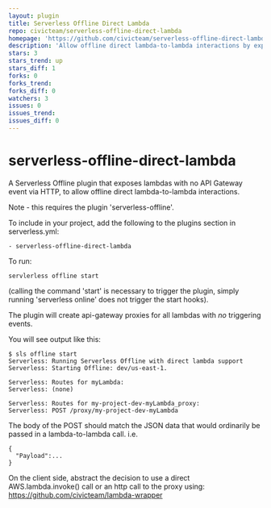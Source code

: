 ```yaml
---
layout: plugin
title: Serverless Offline Direct Lambda
repo: civicteam/serverless-offline-direct-lambda
homepage: 'https://github.com/civicteam/serverless-offline-direct-lambda'
description: 'Allow offline direct lambda-to-lambda interactions by exposing lambdas with no API Gateway event via HTTP.'
stars: 3
stars_trend: up
stars_diff: 1
forks: 0
forks_trend: 
forks_diff: 0
watchers: 3
issues: 0
issues_trend: 
issues_diff: 0
---
```



# serverless-offline-direct-lambda
A Serverless Offline plugin that exposes lambdas with no API Gateway event via HTTP, to allow offline direct lambda-to-lambda interactions.

Note - this requires the plugin 'serverless-offline'.

To include in your project, add the following to the plugins section in serverless.yml:

```
- serverless-offline-direct-lambda
```

To run:

```
servlerless offline start
```

(calling the command 'start' is necessary to trigger the plugin, simply running 'serverless online' does not trigger the start hooks).

The plugin will create api-gateway proxies for all lambdas with *no* triggering events.

You will see output like this:

```
$ sls offline start
Serverless: Running Serverless Offline with direct lambda support
Serverless: Starting Offline: dev/us-east-1.

Serverless: Routes for myLambda:
Serverless: (none)

Serverless: Routes for my-project-dev-myLambda_proxy:
Serverless: POST /proxy/my-project-dev-myLambda
```

The body of the POST should match the JSON data that would ordinarily be passed in a lambda-to-lambda call. i.e.
```
{
  "Payload":...
}
```

On the client side, abstract the decision to use a direct AWS.lambda.invoke() call or an http call to the proxy using:
https://github.com/civicteam/lambda-wrapper
